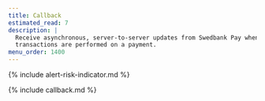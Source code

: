 ```yaml
---
title: Callback
estimated_read: 7
description: |
  Receive asynchronous, server-to-server updates from Swedbank Pay when
  transactions are performed on a payment.
menu_order: 1400
---
```


{% include alert-risk-indicator.md %}

{% include callback.md %}
